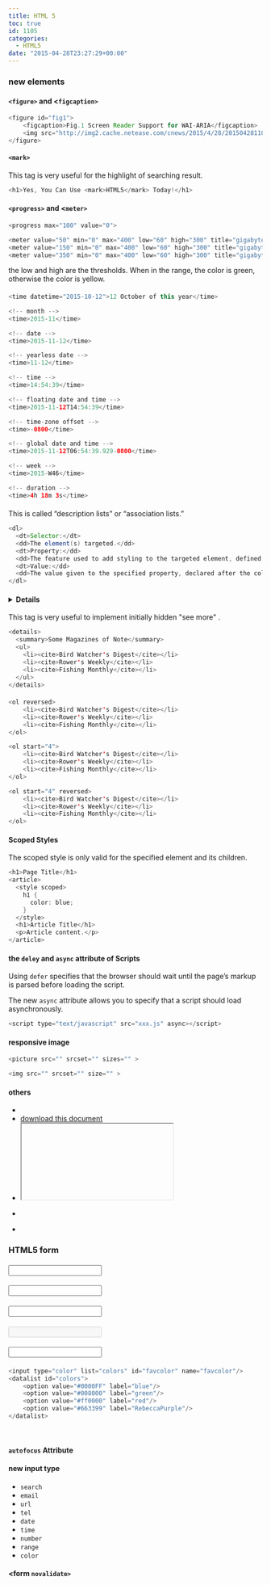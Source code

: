 ```yaml
---
title: HTML 5
toc: true
id: 1105
categories:
  - HTML5
date: "2015-04-28T23:27:29+00:00"
---
```


### new elements

#### `<figure>` and <`figcaption>`



```java
<figure id="fig1">
    <figcaption>Fig.1 Screen Reader Support for WAI-ARIA</figcaption>
    <img src="http://img2.cache.netease.com/cnews/2015/4/28/201504281107026599c.jpg" alt="JAWS: Landmarks 1/1, Forms 4/5 … ">
</figure>
```


#### `<mark>`

This tag is very useful for the highlight of searching result.


```java
<h1>Yes, You Can Use <mark>HTML5</mark> Today!</h1>
```


#### `<progress>` and <`meter>`



```java
<progress max="100" value="0">
```



```java
<meter value="50" min="0" max="400" low="60" high="300" title="gigabytes">
<meter value="150" min="0" max="400" low="60" high="300" title="gigabytes">
<meter value="350" min="0" max="400" low="60" high="300" title="gigabytes">
```

the low and high are the thresholds. When in the range, the color is green, otherwise the color is yellow.

#### <time>



```java
<time datetime="2015-10-12">12 October of this year</time>
```



```java
<!-- month -->
<time>2015-11</time>

<!-- date -->
<time>2015-11-12</time>

<!-- yearless date -->
<time>11-12</time>

<!-- time -->
<time>14:54:39</time>

<!-- floating date and time -->
<time>2015-11-12T14:54:39</time>

<!-- time-zone offset -->
<time>-0800</time>

<!-- global date and time -->
<time>2015-11-12T06:54:39.929-0800</time>

<!-- week -->
<time>2015-W46</time>

<!-- duration -->
<time>4h 18m 3s</time>
```


#### <dl> <dt> <dd>

This is called “description lists” or “association lists.”


```java
<dl>
  <dt>Selector:</dt>
  <dd>The element(s) targeted.</dd>
  <dt>Property:</dd>
  <dd>The feature used to add styling to the targeted element, defined before a colon.</dd>
  <dt>Value:</dd>
  <dd>The value given to the specified property, declared after the colon.</dd>
</dl>
```


#### <details>

This tag is very useful to implement initially hidden "see more" .


```java
<details>
  <summary>Some Magazines of Note</summary>
  <ul>
    <li><cite>Bird Watcher's Digest</cite></li>
    <li><cite>Rower's Weekly</cite></li>
    <li><cite>Fishing Monthly</cite></li>
  </ul>
</details>
```


#### <ol reversed start="3">



```java
<ol reversed>
    <li><cite>Bird Watcher's Digest</cite></li>
    <li><cite>Rower's Weekly</cite></li>
    <li><cite>Fishing Monthly</cite></li>
</ol>

<ol start="4">
    <li><cite>Bird Watcher's Digest</cite></li>
    <li><cite>Rower's Weekly</cite></li>
    <li><cite>Fishing Monthly</cite></li>
</ol>

<ol start="4" reversed>
    <li><cite>Bird Watcher's Digest</cite></li>
    <li><cite>Rower's Weekly</cite></li>
    <li><cite>Fishing Monthly</cite></li>
</ol>
```


#### Scoped Styles

The scoped style is only valid for the specified element and its children.


```java
<h1>Page Title</h1>
<article>
  <style scoped>
    h1 {
      color: blue;
    }
  </style>
  <h1>Article Title</h1>
  <p>Article content.</p>
</article>
```


#### the `deley` and `async` attribute of Scripts

Using `defer` specifies that the browser should wait until the page’s markup is parsed before loading the script.

The new `async` attribute allows you to specify that a script should load asynchronously.


```java
<script type="text/javascript" src="xxx.js" async></script>
```


#### responsive image



```java
<picture src="" srcset="" sizes="" >

<img src="" srcset="" size="" >
```


#### others

*   <dialog>
*   <a href="1.pdf" dowload>download this document</a>
*   <iframe sandbox seemless></iframe>
*   <menu> <menulist>
*   <address>

### HTML5 form

#### <input required>

#### <input placeholder="">

#### <input pattern="">

#### <input disabled>

#### <input readonly>

#### <datalist>



```java
<input type="color" list="colors" id="favcolor" name="favcolor"/>
<datalist id="colors">
    <option value="#0000FF" label="blue"/>
    <option value="#008000" label="green"/>
    <option value="#ff0000" label="red"/>
    <option value="#663399" label="RebeccaPurple"/>
</datalist>
```

&nbsp;

#### `autofocus` Attribute

#### new input type

*   `search`
*   `email`
*   `url`
*   `tel`
*   `date`
*   `time`
*   `number`
*   `range`
*   `color`

#### <form `novalidate>`
